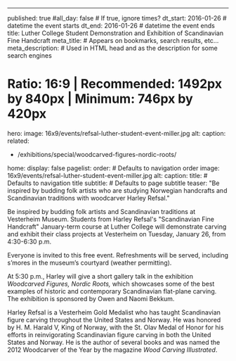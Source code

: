 ---
published: true
#all_day: false # If true, ignore times?
dt_start: 2016-01-26 # datetime the event starts
dt_end: 2016-01-26 # datetime the event ends
title: Luther College Student Demonstration and Exhibition of Scandinavian Fine Handcraft
meta_title:        # Appears on bookmarks, search results, etc...
meta_description:  # Used in HTML head and as the description for some search engines
# Ratio: 16:9 | Recommended: 1492px by 840px | Minimum: 746px by 420px
hero:
  image: 16x9/events/refsal-luther-student-event-miller.jpg 
  alt: 
  caption: 
related:
- /exhibitions/special/woodcarved-figures-nordic-roots/

home:
  display: false
pagelist:
  order:         # Defaults to navigation order
  image: 16x9/events/refsal-luther-student-event-miller.jpg 
  alt:
  caption: 
  title:         # Defaults to navigation title
  subtitle:      # Defaults to page subtitle
  teaser: "Be inspired by budding folk artists who are studying Norwegian handcrafts and Scandinavian traditions with woodcarver Harley Refsal."

Be inspired by budding folk artists and Scandinavian traditions at Vesterheim Museum. Students from Harley Refsal's "Scandinavian Fine Handcraft" January-term course at Luther College will demonstrate carving and exhibit their class projects at Vesterheim on Tuesday, January 26, from 4:30-6:30 p.m. 

Everyone is invited to this free event. Refreshments will be served, including s’mores in the museum’s courtyard (weather permitting). 

At 5:30 p.m., Harley will give a short gallery talk in the exhibition _Woodcarved Figures, Nordic Roots,_ which showcases some of the best examples of historic and contemporary Scandinavian flat-plane carving. The exhibition is sponsored by Owen and Naomi Bekkum.

Harley Refsal is a Vesterheim Gold Medalist who has taught Scandinavian figure carving throughout the United States and Norway. He was honored by H. M. Harald V, King of Norway, with the St. Olav Medal of Honor for his efforts in reinvigorating Scandinavian figure carving in both the United States and Norway. He is the author of several books and was named the 2012 Woodcarver of the Year by the magazine *Wood Carving Illustrated*.